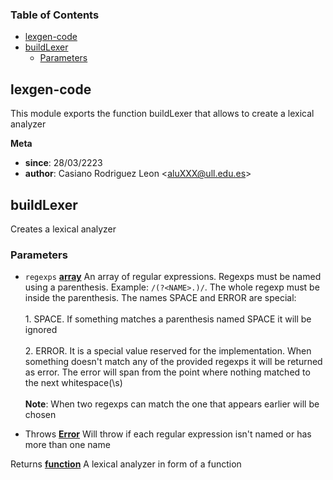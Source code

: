 <!-- Generated by documentation.js. Update this documentation by updating the source code. -->

### Table of Contents

-   [lexgen-code][1]
-   [buildLexer][2]
    -   [Parameters][3]

## lexgen-code

This module exports the function buildLexer that allows to create a
    lexical analyzer

**Meta**

-   **since**: 28/03/2223
-   **author**: Casiano Rodriguez Leon &lt;aluXXX@ull.edu.es>

## buildLexer

Creates a lexical analyzer

### Parameters

-   `regexps` **[array][4]** An array of regular expressions.
        Regexps must be named using a parenthesis. Example: `/(?<NAME>.)/`.
        The whole regexp must be inside the parenthesis.
        The names SPACE and ERROR are special:<br><br>
        1\. SPACE. If something matches a parenthesis named SPACE it will
        be ignored<br><br>
        2\. ERROR. It is a special value reserved for the implementation.
        When something doesn't match any of the provided regexps it will
        be returned as error. The error will span from the point where nothing
        matched to the next whitespace(\\s)<br><br>
        **Note**: When two regexps can match the one that appears
        earlier will be chosen


-   Throws **[Error][5]** Will throw if each regular expression isn't named
        or has more than one name

Returns **[function][6]** A lexical analyzer in form of a function

[1]: #lexgen-code

[2]: #buildlexer

[3]: #parameters

[4]: https://developer.mozilla.org/docs/Web/JavaScript/Reference/Global_Objects/Array

[5]: https://developer.mozilla.org/docs/Web/JavaScript/Reference/Global_Objects/Error

[6]: https://developer.mozilla.org/docs/Web/JavaScript/Reference/Statements/function
